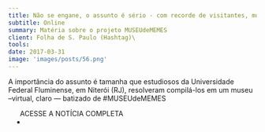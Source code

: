 ```yaml
---
title: Não se engane, o assunto é sério - com recorde de visitantes, museu de memes também vira meme
subtitle: Online
summary: Matéria sobre o projeto MUSEUdeMEMES
client: Folha de S. Paulo (Hashtag)\
tools: 
date: 2017-03-31
image: 'images/posts/56.png'
---
```


A importância do assunto é tamanha que estudiosos da Universidade Federal Fluminense, em Niterói (RJ), resolveram compilá-los em um museu –virtual, claro — batizado de #MUSEUdeMEMES

<div class="post__share"><ul class="share__list list-reset">ACESSE A NOTÍCIA COMPLETA<li class="share__item" style="margin-left: 10px"><a class="share__link share__facebook" style="background: #fa5657" href="http://hashtag.blogfolha.uol.com.br/2017/03/31/nao-se-engane-o-assunto-e-serio-com-recorde-de-visitantes-museu-de-memes-tambem-vira-meme/?cmpid# 
onclick=window.open(this.href, 'pop-up', 'left=20,top=20,width=500,height=500,toolbar=1,resizable=0'); return false;" title="Link" rel="nofollow"><i class="fa-solid fa-link"></i></a></li></ul></div>
<!-- <div class="gallery-box"><div class="gallery"><img src="/clipping/images/example-1.jpg" loading="lazy" alt="Project"><img src="/clipping/images/example-2.jpg" loading="lazy" alt="Project"></div><em>Gallery / <a href="https://www.freepik.com/" target="_blank">Freepic</a></em></div> -->